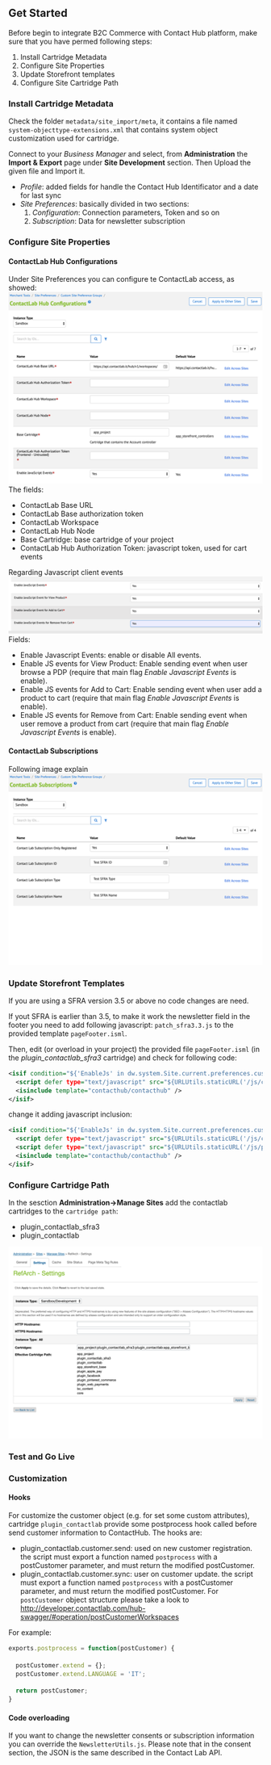## Get Started
Before begin to integrate B2C Commerce with Contact Hub platform, make sure that you have permed following steps:
1. Install Cartridge Metadata
1. Configure Site Properties
1. Update Storefront templates
1. Configure Site Cartridge Path

### Install Cartridge Metadata
Check the folder `metadata/site_import/meta`, it contains a file named `system-objecttype-extensions.xml` that contains system object customization used for cartridge.

Connect to your _Business Manager_ and select, from **Administration** the **Import & Export** page under **Site Development** section. Then Upload the given file and Import it.

* _Profile_: added fields for handle the Contact Hub Identificator and a date for last sync
* _Site Preferences_: basically divided in two sections:
  1. _Configuration_: Connection parameters, Token and so on
  1. _Subscription_: Data for newsletter subscription

### Configure Site Properties
#### ContactLab Hub Configurations
Under Site Preferences you can configure te ContactLab access, as showed:
![ContactLab Hub Configurations](./images/CH-PreferencesConfiguration.png)
The fields:
* ContactLab Base URL
* ContactLab Base authorization token
* ContactLab Workspace
* ContactLab Hub Node
* Base Cartridge: base cartridge of your project
* ContactLab Hub Authorization Token: javascript token, used for cart events

Regarding Javascript client events
![ContactLab Hub Events Configurations](./images/CH-PreferencesEvents.png)
Fields:
* Enable Javascript Events: enable or disable All events.
* Enable JS events for View Product: Enable sending event when user browse a PDP (require that main flag _Enable Javascript Events_ is enable).
* Enable JS events for Add to Cart: Enable sending event when user add a product to cart (require that main flag _Enable Javascript Events_ is enable).
* Enable JS events for Remove from Cart: Enable sending event when user remove a product from cart (require that main flag _Enable Javascript Events_ is enable).

#### ContactLab Subscriptions
Following image explain
![ContactLab Subscriptions](./images/CH-PreferencesSubscription.png)

### Update Storefront Templates
If you are using a SFRA version 3.5 or above no code changes are need.

If yout SFRA is earlier than 3.5, to make it work the newsletter field in the footer you need to add following javascript: `patch_sfra3.3.js` to the provided template `pageFooter.isml`.

Then, edit (or overload in your project) the provided file `pageFooter.isml` (in the *plugin_contactlab_sfra3* cartridge) and check for following code:

```xml
<isif condition="${'EnableJs' in dw.system.Site.current.preferences.custom && dw.system.Site.current.preferences.custom.EnableJs}">
  <script defer type="text/javascript" src="${URLUtils.staticURL('/js/contacthub.js')}"></script>
  <isinclude template="contacthub/contacthub" />
</isif>
```
change it adding javascript inclusion:

```xml
<isif condition="${'EnableJs' in dw.system.Site.current.preferences.custom && dw.system.Site.current.preferences.custom.EnableJs}">
  <script defer type="text/javascript" src="${URLUtils.staticURL('/js/contacthub.js')}"></script>
  <script defer type="text/javascript" src="${URLUtils.staticURL('/js/patch_sfra3.3.js')}"></script>
  <isinclude template="contacthub/contacthub" />
</isif>

```

### Configure Cartridge Path
In the sesction **Administration->Manage Sites** add the contactlab cartridges to the `cartridge path`:
* plugin_contactlab_sfra3
* plugin_contactlab

![Manage Sites](./images/CH-ManageSites.png)
### Test and Go Live
### Customization
#### Hooks
For customize the customer object (e.g. for set some custom attributes), cartridge ```plugin_contactlab``` provide some postprocess hook called before send customer information to ContactHub.
The hooks are:
* plugin_contactlab.customer.send: used on new customer registration. the script must export a function named ```postprocess``` with a postCustomer parameter, and must return the modified postCustomer.
* plugin_contactlab.customer.sync: user on customer update. the script must export a function named ```postprocess``` with a postCustomer parameter, and must return the modified postCustomer.
For ```postCustomer``` object structure please take a look to http://developer.contactlab.com/hub-swagger/#operation/postCustomerWorkspaces

For example:
```js
exports.postprocess = function(postCustomer) {

  postCustomer.extend = {};
  postCustomer.extend.LANGUAGE = 'IT';

  return postCustomer;
}
```

#### Code overloading
If you want to change the newsletter consents or subscription information you can override the `NewsletterUtils.js`.
Please note that in the consent section, the JSON is the same described in the Contact Lab API.

